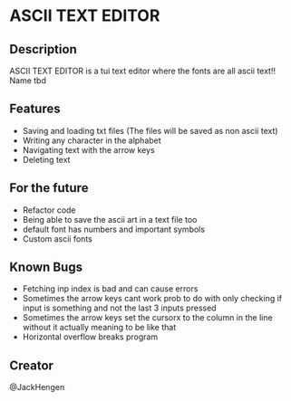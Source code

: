 # ASCII TEXT EDITOR

## Description

ASCII TEXT EDITOR is a tui text editor where the fonts are all ascii text!!  
Name tbd

## Features

- Saving and loading txt files (The files will be saved as non ascii text)  
- Writing any character in the alphabet  
- Navigating text with the arrow keys  
- Deleting text  

## For the future

- Refactor code
- Being able to save the ascii art in a text file too  
- default font has numbers and important symbols  
- Custom ascii fonts

## Known Bugs

- Fetching inp index is bad and can cause errors
- Sometimes the arrow keys cant work prob to do with only checking if input is something and not the last 3 inputs pressed
- Sometimes the arrow keys set the cursorx to the column in the line without it actually meaning to be like that
- Horizontal overflow breaks program

## Creator

@JackHengen
